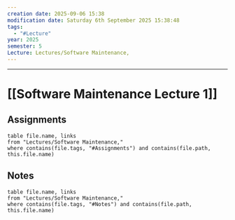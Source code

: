 ```yaml
---
creation date: 2025-09-06 15:38
modification date: Saturday 6th September 2025 15:38:48
tags:
  - "#Lecture"
year: 2025
semester: 5
Lecture: Lectures/Software Maintenance,
---
```

---
# [[Software Maintenance Lecture 1]]


## Assignments

 ```dataview
table file.name, links
from "Lectures/Software Maintenance,"
where contains(file.tags, "#Assignments") and contains(file.path, this.file.name)
```



## Notes


 ```dataview
table file.name, links
from "Lectures/Software Maintenance,"
where contains(file.tags, "#Notes") and contains(file.path, this.file.name)
```




